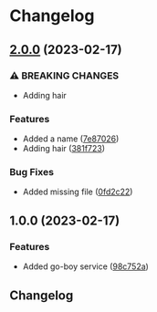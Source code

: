# Changelog

## [2.0.0](https://github.com/Danwakeem/github-actions-test/compare/go-boy-v1.0.0...go-boy-v2.0.0) (2023-02-17)


### ⚠ BREAKING CHANGES

* Adding hair

### Features

* Added a name ([7e87026](https://github.com/Danwakeem/github-actions-test/commit/7e870262d5a79532dd9146ed0f8b7439be01462b))
* Adding hair ([381f723](https://github.com/Danwakeem/github-actions-test/commit/381f72305d0ad49bbcc092cc4b9b0c6e13ed6a57))


### Bug Fixes

* Added missing file ([0fd2c22](https://github.com/Danwakeem/github-actions-test/commit/0fd2c22e85140b583c20dc7ad7b38391486ba85d))

## 1.0.0 (2023-02-17)


### Features

* Added go-boy service ([98c752a](https://github.com/Danwakeem/github-actions-test/commit/98c752a48d047944ab86625405fa5ee3197b32e4))

## Changelog
